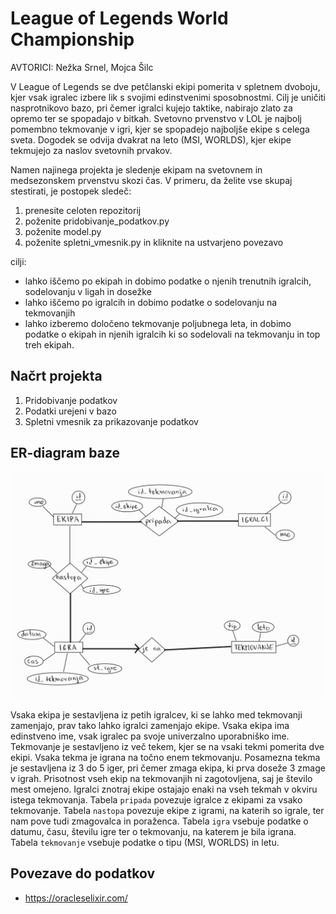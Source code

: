 # League of Legends World Championship
AVTORICI: Nežka Srnel, Mojca Šilc

V League of Legends se dve petčlanski ekipi pomerita v spletnem dvoboju, kjer vsak igralec izbere lik s svojimi edinstvenimi sposobnostmi. Cilj je uničiti nasprotnikovo bazo, pri čemer igralci kujejo taktike, nabirajo zlato za opremo ter se spopadajo v bitkah.
Svetovno prvenstvo v LOL je najbolj pomembno tekmovanje v igri, kjer se spopadejo najboljše ekipe s celega sveta. Dogodek se odvija dvakrat na leto (MSI, WORLDS), kjer ekipe tekmujejo za naslov svetovnih prvakov.

Namen najinega projekta je sledenje ekipam na svetovnem in medsezonskem prvenstvu skozi čas.
V primeru, da želite vse skupaj stestirati, je postopek sledeč:
1. prenesite celoten repozitorij
2. poženite pridobivanje_podatkov.py
3. poženite model.py
4. poženite spletni_vmesnik.py in kliknite na ustvarjeno povezavo

cilji:
* lahko iščemo po ekipah in dobimo podatke o njenih trenutnih igralcih, sodelovanju v ligah in dosežke
* lahko iščemo po igralcih in dobimo podatke o sodelovanju na tekmovanjih 
* lahko izberemo določeno tekmovanje poljubnega leta, in dobimo podatke o ekipah in njenih igralcih ki so sodelovali na tekmovanju in top treh ekipah.

## Načrt projekta
1. Pridobivanje podatkov
2. Podatki urejeni v bazo
3. Spletni vmesnik za prikazovanje podatkov

## ER-diagram baze
![image](https://github.com/mojcasilc/LOL-World-Championship/blob/main/ER-diagram.jpg)

Vsaka ekipa je sestavljena iz petih igralcev, ki se lahko med tekmovanji zamenjajo, prav tako lahko igralci zamenjajo ekipe. Vsaka ekipa ima edinstveno ime, vsak igralec pa svoje univerzalno uporabniško ime. Tekmovanje je sestavljeno iz več tekem, kjer se na vsaki tekmi pomerita dve ekipi. Vsaka tekma je igrana na točno enem tekmovanju. Posamezna tekma je sestavljena iz 3 do 5 iger, pri čemer zmaga ekipa, ki prva doseže 3 zmage v igrah. Prisotnost vseh ekip na tekmovanjih ni zagotovljena, saj je število mest omejeno. Igralci znotraj ekipe ostajajo enaki na vseh tekmah v okviru istega tekmovanja. Tabela `pripada` povezuje igralce z ekipami za vsako tekmovanje. Tabela `nastopa` povezuje ekipe z igrami, na katerih so igrale, ter nam pove tudi zmagovalca in poraženca. Tabela `igra` vsebuje podatke o datumu, času, številu igre ter o tekmovanju, na katerem je bila igrana. Tabela `tekmovanje` vsebuje podatke o tipu (MSI, WORLDS) in letu.


## Povezave do podatkov
* https://oracleselixir.com/


 
